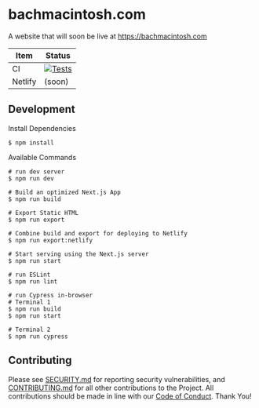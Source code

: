 # bachmacintosh.com

A website that will soon be live at https://bachmacintosh.com

| Item | Status |
| ---- | ------ |
| CI   | [![Tests](https://github.com/bachmacintosh/bachmacintosh.com/actions/workflows/tests.yml/badge.svg)](https://github.com/bachmacintosh/bachmacintosh.com/actions/workflows/tests.yml) |
| Netlify | (soon) |

## Development

Install Dependencies

```shell
$ npm install
```

Available Commands

```shell
# run dev server
$ npm run dev

# Build an optimized Next.js App
$ npm run build

# Export Static HTML
$ npm run export

# Combine build and export for deploying to Netlify
$ npm run export:netlify

# Start serving using the Next.js server
$ npm run start

# run ESLint
$ npm run lint

# run Cypress in-browser
# Terminal 1
$ npm run build
$ npm run start

# Terminal 2
$ npm run cypress
```

## Contributing

Please see [SECURITY.md](https://github.com/bachmacintosh/bachmacintosh.com/blob/main/SECURITY.md) for reporting security vulnerabilities, and [CONTRIBUTING.md](https://github.com/bachmacintosh/bachmacintosh.com/blob/main/CONTRIBUTING.md) for all other contributions to the Project. All contributions should be made in line with our [Code of Conduct](https://github.com/bachmacintosh/bachmacintosh.com/blob/main/CODE_OF_CONDUCT.md). Thank You!